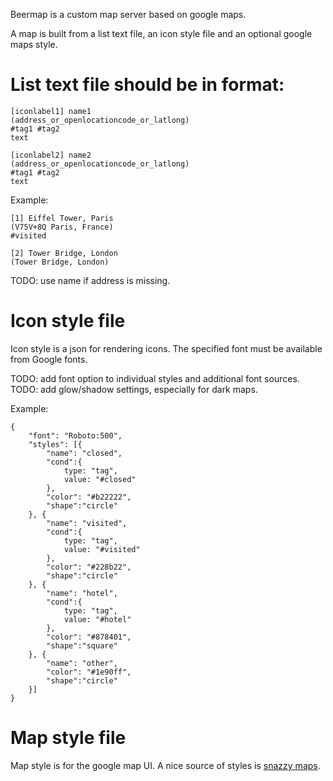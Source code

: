 
Beermap is a custom map server based on google maps.

A map is built from a list text file, an icon style file and an optional google maps style.

# List text file should be in format:

	[iconlabel1] name1
	(address_or_openlocationcode_or_latlong)
	#tag1 #tag2
	text

	[iconlabel2] name2
	(address_or_openlocationcode_or_latlong)
	#tag1 #tag2
	text

Example:

	[1] Eiffel Tower, Paris
	(V75V+8Q Paris, France)
	#visited

	[2] Tower Bridge, London
	(Tower Bridge, London)

TODO: use name if address is missing.

# Icon style file

Icon style is a json for rendering icons. The specified font must be available from Google fonts.

TODO: add font option to individual styles and additional font sources.
TODO: add glow/shadow settings, especially for dark maps.

Example:

	{
		"font": "Roboto:500",
		"styles": [{
			"name": "closed",
			"cond":{
				type: "tag",
				value: "#closed"
			},
			"color": "#b22222",
			"shape":"circle"
		}, {
			"name": "visited",
			"cond":{
				type: "tag",
				value: "#visited"
			},
			"color": "#228b22",
			"shape":"circle"
		}, {
			"name": "hotel",
			"cond":{
				type: "tag",
				value: "#hotel"
			},
			"color": "#878401",
			"shape":"square"
		}, {
			"name": "other",
			"color": "#1e90ff",
			"shape":"circle"
		}]
	}

# Map style file

Map style is for the google map UI. A nice source of styles is [snazzy maps](https://snazzymaps.com/).

